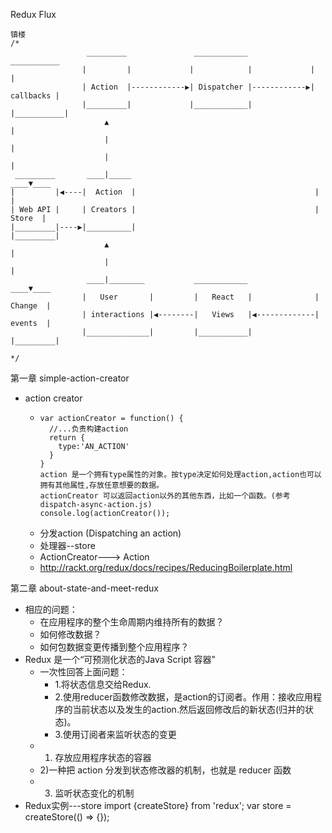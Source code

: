 Redux Flux

    镇楼
    /*
                     _________               ____________               ___________
                    |         |             |            |             |           |
                    | Action  |------------▶| Dispatcher |------------▶| callbacks |
                    |_________|             |____________|             |___________|
                         ▲                                                   |
                         |                                                   |
                         |                                                   |
     _________       ____|_____                                          ____▼____
    |         |◀----|  Action  |                                        |         |
    | Web API |     | Creators |                                        |  Store  |
    |_________|----▶|__________|                                        |_________|
                         ▲                                                   |
                         |                                                   |
                     ____|________           ____________                ____▼____
                    |   User       |         |   React   |              | Change  |
                    | interactions |◀--------|   Views   |◀-------------| events  |
                    |______________|         |___________|              |_________|
    
    */

第一章 simple-action-creator

- action creator
  -     var actionCreator = function() {
          //...负责构建action
          return {
            type:'AN_ACTION'
          }
        }
        action 是一个拥有type属性的对象。按type决定如何处理action,action也可以拥有其他属性,存放任意想要的数据。
        actionCreator 可以返回action以外的其他东西，比如一个函数。(参考dispatch-async-action.js)
        console.log(actionCreator());
  - 分发action (Dispatching an action)
  - 处理器--store
  - ActionCreator---> Action
  - http://rackt.org/redux/docs/recipes/ReducingBoilerplate.html

第二章 about-state-and-meet-redux

- 相应的问题：
  - 在应用程序的整个生命周期内维持所有的数据？
  - 如何修改数据？
  - 如何包数据变更传播到整个应用程序？
- Redux 是一个“可预测化状态的Java Script 容器”
  - 一次性回答上面问题：
    - 1.将状态信息交给Redux.
    - 2.使用reducer函数修改数据，是action的订阅者。作用：接收应用程序的当前状态以及发生的action.然后返回修改后的新状态(归并的状态)。
    - 3.使用订阅者来监听状态的变更
  - 1) 存放应用程序状态的容器
  - 2)一种把 action 分发到状态修改器的机制，也就是 reducer 函数
  - 3) 监听状态变化的机制
- Redux实例---store
      import {createStore} from 'redux';
      var store = createStore(() => {});
  

